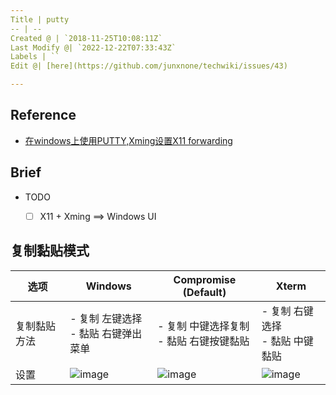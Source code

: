 ```yaml
---
Title | putty
-- | --
Created @ | `2018-11-25T10:08:11Z`
Last Modify @| `2022-12-22T07:33:43Z`
Labels | ``
Edit @| [here](https://github.com/junxnone/techwiki/issues/43)

---
```

## Reference
- [在windows上使用PUTTY,Xming设置X11 forwarding](http://blog.sina.com.cn/s/blog_13a26718a0102v3bg.html)

## Brief
- TODO
  - [ ] X11 + Xming ==> Windows UI


## 复制黏贴模式

选项 | Windows  | Compromise (**Default**) | Xterm
-- | -- | -- | --
复制黏贴方法 | - 复制 左键选择 <br>- 黏贴 右键弹出菜单 | - 复制 中键选择复制<br>- 黏贴 右键按键黏贴 |  - 复制 右键选择<br>- 黏贴 中键黏贴 
设置 |  ![image](https://user-images.githubusercontent.com/2216970/48977806-6e5f2280-f0dc-11e8-957f-c9b1c935f2de.png) | ![image](https://user-images.githubusercontent.com/2216970/48977828-dca3e500-f0dc-11e8-88c0-e1d609d90a54.png) | ![image](https://user-images.githubusercontent.com/2216970/48977833-06f5a280-f0dd-11e8-92a9-51995eb95295.png)




